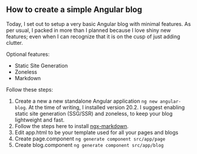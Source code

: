 ## How to create a simple Angular blog

Today, I set out to setup a very basic Angular blog with minimal features. As per usual, I packed in more than I planned because I love shiny new features; even when I can recognize that it is on the cusp of just adding clutter.

Optional features:
- Static Site Generation
- Zoneless
- Markdown

Follow these steps:

1. Create a new a new standalone Angular application `ng new angular-blog`. At the time of writing, I installed version 20.2. I suggest enabling static site generation (SSG/SSR) and zoneless, to keep your blog lightweight and fast.
2. Follow the steps here to install [ngx-markdown](https://www.npmjs.com/package/ngx-markdown).
3. Edit app.html to be your template used for all your pages and blogs
4. Create page.component `ng generate component src/app/page`
5. Create blog.component `ng generate component src/app/blog`
